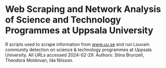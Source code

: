 # Web Scraping and Network Analysis of Science and Technology Programmes at Uppsala University

R scripts used to scrape information from www.uu.se and run Louvain community detection on science & technology programmes at Uppsala University. All URLs accessed 2024-02-29. Authors: Stina Brunzell, Theodora Moldovan, Ida Nilsson.   
